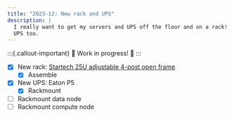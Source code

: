 ```yaml
---
title: "2023-12: New rack and UPS"
description: |
  I really want to get my servers and UPS off the floor and on a rack! I got a rackmount
  UPS too.
---
```


:::{.callout-important}
:construction: Work in progress! :construction:
:::

- [x] New rack: [Startech 25U adjustable 4-post open frame](https://www.startech.com/en-us/server-management/4postrack25u)
    - [x] Assemble
- [x] New UPS: Eaton P5
    - [x] Rackmount
- [ ] Rackmount data node
- [ ] Rackmount compute node
